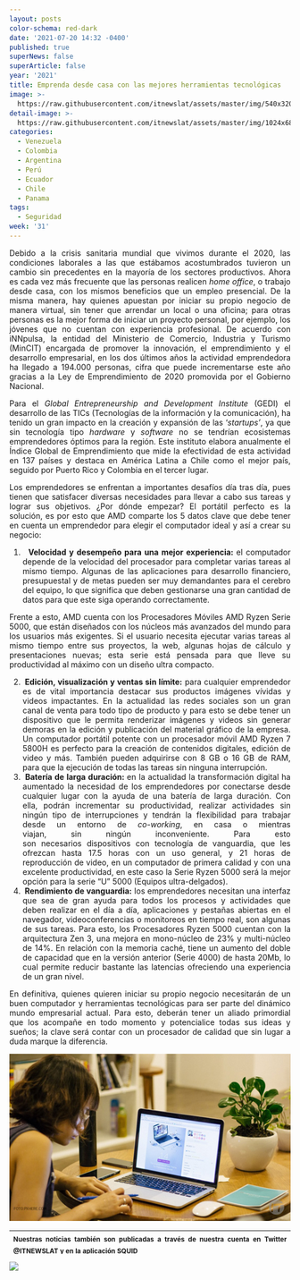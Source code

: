 ```yaml
---
layout: posts
color-schema: red-dark
date: '2021-07-20 14:32 -0400'
published: true
superNews: false
superArticle: false
year: '2021'
title: Emprenda desde casa con las mejores herramientas tecnológicas
image: >-
  https://raw.githubusercontent.com/itnewslat/assets/master/img/540x320/Trabajo-en-Casa-p.jpg
detail-image: >-
  https://raw.githubusercontent.com/itnewslat/assets/master/img/1024x680/Trabajo-en-Casa-g.jpg
categories:
  - Venezuela
  - Colombia
  - Argentina
  - Perú
  - Ecuador
  - Chile
  - Panama
tags:
  - Seguridad
week: '31'
---
```

<p style="text-align: justify;">Debido a la crisis sanitaria mundial que vivimos durante el 2020, las condiciones laborales a las que estábamos acostumbrados tuvieron un cambio sin precedentes en la mayoría de los sectores productivos. Ahora es cada vez más frecuente que las personas realicen <em>home office</em>, o trabajo desde casa, con los mismos beneficios que un empleo presencial. De la misma manera, hay quienes apuestan por iniciar su propio negocio de manera virtual, sin tener que arrendar un local o una oficina; para otras personas es la mejor forma de iniciar un proyecto personal, por ejemplo, los jóvenes que no cuentan con experiencia profesional. De acuerdo con iNNpulsa, la entidad del Ministerio de Comercio, Industria y Turismo (MinCIT) encargada de promover la innovación, el emprendimiento y el desarrollo empresarial, en los dos últimos años la actividad emprendedora ha llegado a 194.000 personas, cifra que puede incrementarse este año gracias a la Ley de Emprendimiento de 2020 promovida por el Gobierno Nacional.</p>
<p style="text-align: justify;">Para el <em>Global Entrepreneurship and Development Institute</em> (GEDI) el desarrollo de las TICs (Tecnologías de la información y la comunicación), ha tenido un gran impacto en la creación y expansión de las ‘<em>startups’</em>, ya que sin tecnología tipo <em>hardware </em>y<em> software</em> no se tendrían ecosistemas emprendedores óptimos para la región. Este instituto elabora anualmente el Índice Global de Emprendimiento que mide la efectividad de esta actividad en 137 países y destaca en América Latina a Chile como el mejor país, seguido por Puerto Rico y Colombia en el tercer lugar.</p>
<p style="text-align: justify;">Los emprendedores se enfrentan a importantes desafíos día tras día, pues tienen que satisfacer diversas necesidades para llevar a cabo sus tareas y lograr sus objetivos. ¿Por dónde empezar? El portátil perfecto es la solución, es por esto que AMD comparte los 5 datos clave que debe tener en cuenta un emprendedor para elegir el computador ideal y así a crear su negocio:</p>

<ol style="text-align: justify;">
	<li><strong>  </strong><strong>Velocidad y desempeño para una mejor experiencia: </strong>el computador depende de la velocidad del procesador para completar varias tareas al mismo tiempo. Algunas de las aplicaciones para desarrollo financiero, presupuestal y de metas pueden ser muy demandantes para el cerebro del equipo, lo que significa que deben gestionarse una gran cantidad de datos para que este siga operando correctamente.</li>
</ol>
<p style="text-align: justify;">Frente a esto, AMD cuenta con los Procesadores Móviles AMD Ryzen Serie 5000, que están diseñados con los núcleos más avanzados del mundo para los usuarios más exigentes. Si el usuario necesita ejecutar varias tareas al mismo tiempo entre sus proyectos, la web, algunas hojas de cálculo y presentaciones nuevas; esta serie está pensada para que lleve su productividad al máximo con un diseño ultra compacto.</p>

<ol style="text-align: justify;" start="2">
	<li><strong> </strong><strong>Edición, visualización y ventas sin límite:</strong> para cualquier emprendedor es de vital importancia destacar sus productos imágenes vívidas y videos impactantes. En la actualidad las redes sociales son un gran canal de venta para todo tipo de producto y para esto se debe tener un dispositivo que le permita renderizar imágenes y videos sin generar demoras en la edición y publicación del material gráfico de la empresa. Un computador portátil potente con un procesador móvil AMD Ryzen 7 5800H es perfecto para la creación de contenidos digitales, edición de video y más. También pueden adquirirse con 8 GB o 16 GB de RAM, para que la ejecución de todas las tareas sin ninguna interrupción.</li>
	<li><strong> </strong><strong>Batería de larga duración: </strong>en la actualidad la transformación digital ha aumentado la necesidad de los emprendedores por conectarse desde cualquier lugar con la ayuda de una batería de larga duración. Con ella, podrán incrementar su productividad, realizar actividades sin ningún tipo de interrupciones y tendrán la flexibilidad para trabajar desde un entorno de <em>co-working</em>, en casa o mientras viajan, sin ningún inconveniente. Para esto son necesarios dispositivos con tecnología de vanguardia, que les ofrezcan hasta 17.5 horas con un uso general, y 21 horas de reproducción de video, en un computador de primera calidad y con una excelente productividad, en este caso la Serie Ryzen 5000 será la mejor opción para la serie “U” 5000 (Equipos ultra-delgados).<strong> </strong></li>
	<li><strong> </strong><strong>Rendimiento de vanguardia:</strong> los emprendedores necesitan una interfaz que sea de gran ayuda para todos los procesos y actividades que deben realizar en el día a día, aplicaciones y pestañas abiertas en el navegador, videoconferencias o monitoreos en tiempo real, son algunas de sus tareas. Para esto, los Procesadores Ryzen 5000 cuentan con la arquitectura Zen 3, una mejora en mono-núcleo de 23% y multi-núcleo de 14%. En relación con la memoria caché, tiene un aumento del doble de capacidad que en la versión anterior (Serie 4000) de hasta 20Mb, lo cual permite reducir bastante las latencias ofreciendo una experiencia de un gran nivel.</li>
</ol>
<p style="text-align: justify;">En definitiva, quienes quieren iniciar su propio negocio necesitarán de un buen computador y herramientas tecnológicas para ser parte del dinámico mundo empresarial actual. Para esto, deberán tener un aliado primordial que los acompañe en todo momento y potencialice todas sus ideas y sueños; la clave será contar con un procesador de calidad que sin lugar a duda marque la diferencia.</p>

![](https://raw.githubusercontent.com/itnewslat/assets/master/img/540x320/Trabajo-en-Casa-p.jpg)

<table style="height: 42px;" width="569">
<tbody>
<tr>
<td style="text-align: justify;"><sub><strong>Nuestras noticias también son publicadas a través de nuestra cuenta en Twitter <a href="https://twitter.com/itnewslat?lang=es">@ITNEWSLAT</a> y en la aplicación <a href="https://squidapp.co/en/">SQUID</a></strong></sub></td>
</tr>
</tbody>
</table>

<img src="https://tracker.metricool.com/c3po.jpg?hash=56f88a41e39ab42c063cc51676587a04"/>
